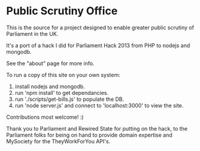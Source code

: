 Public Scrutiny Office
======================

This is the source for a project designed to enable greater public scrutiny of Parliament in the UK.

It's a port of a hack I did for Parliament Hack 2013 from PHP to nodejs and mongodb.

See the "about" page for more info.

To run a copy of this site on your own system:

1) install nodejs and mongodb.
2) run 'npm install' to get dependancies.
3) run './scripts/get-bills.js' to populate the DB.
4) run 'node server.js' and connect to 'localhost:3000' to view the site.

Contributions most welcome! :)

Thank you to Parliament and Rewired State for putting on the hack, to the Parliament folks for being on hand to provide domain expertise and MySociety for the TheyWorkForYou API's.